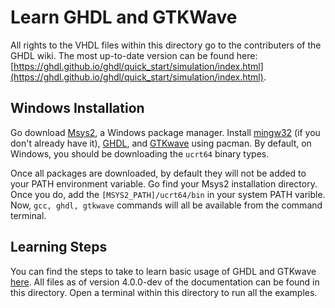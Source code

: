 # Learn GHDL and GTKWave

All rights to the VHDL files within this directory go to the contributers of the GHDL wiki. The most up-to-date version can be found here: [https://ghdl.github.io/ghdl/quick_start/simulation/index.html](https://ghdl.github.io/ghdl/quick_start/simulation/index.html).

## Windows Installation

Go download [Msys2](https://www.msys2.org/), a Windows package manager. Install [mingw32](https://packages.msys2.org/base/mingw-w64-gcc) (if you don't already have it), [GHDL](https://packages.msys2.org/base/mingw-w64-ghdl), and [GTKwave](https://packages.msys2.org/base/mingw-w64-gtkwave) using pacman. By default, on Windows, you should be downloading the `ucrt64` binary types.

Once all packages are downloaded, by default they will not be added to your PATH environment variable. Go find your Msys2 installation directory. Once you do, add the `[MSYS2_PATH]/ucrt64/bin` in your system PATH varible. Now, `gcc, ghdl, gtkwave` commands will all be available from the command terminal.

## Learning Steps

You can find the steps to take to learn basic usage of GHDL and GTKwave [here](https://ghdl.github.io/ghdl/quick_start/simulation/index.html).
All files as of version 4.0.0-dev of the documentation can be found in this directory. Open a terminal within this directory to run all the examples.
